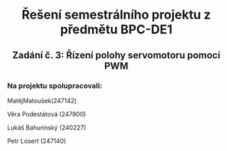 <h1 align="center"> Řešení semestrálního projektu z předmětu BPC-DE1</h1>
<h2 align="center">Zadání č. 3: Řízení polohy servomotoru pomocí PWM </h2>

<div>
<h3>Na projektu spolupracovali:</h3><p>MatějMatoušek(247142)</p>
<p>Věra Podestátová (247800)</p>
                            <p>Lukáš Bahurinský (240227)</p>
                            <p>Petr Losert (247140)</p>
</div>
<div>







